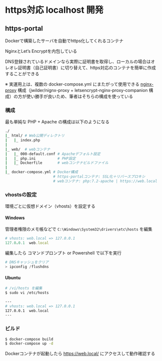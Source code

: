 # https対応 localhost 開発

## https-portal

Dockerで構築したサーバを自動でhttps化してくれるコンテナ

NginxとLet’s Encryptを内包している

DNS登録されているドメインなら実際に証明書を取得し、ローカルの場合はオレオレ証明書（自己証明書）に切り替えて、https対応のコンテナを簡単に作成することができる

※ 実運用上は、複数の docker-compose.yml にまたがって使用できる [nginx-proxy](../nginx-proxy) 構成（jwilder/nignx-proxy + letsencrypt-nginx-proxy-companion 構成）の方が使い勝手が良いため、筆者はそちらの構成を使っている

### 構成
最も単純な PHP + Apache の構成は以下のようになる

```bash
./
|_ html/ # Web公開ディレクトリ
|   |_ index.php
|
|_ web/  # webコンテナ
|   |_ 000-default.conf # Apacheデフォルト設定
|   |_ php.ini          # PHP設定
|   |_ Dockerfile       # webコンテナビルドファイル
|
|_ docker-compose.yml # Docker構成
                      # https-portalコンテナ: SSL化＋リバースプロキシ
                      # webコンテナ: php:7.2-apache | https://web.local
```

### vhostsの設定
環境ごとに仮想ドメイン（vhosts）を設定する

#### Windows
管理者権限のメモ帳などで `C:\Windows\System32\drivers\etc\hosts` を編集

```ruby
# vhosts: web.local => 127.0.0.1
127.0.0.1  web.local
```

編集したら コマンドプロンプト or Powershell で以下を実行

```powershell
# DNSキャッシュをクリア
> ipconfig /flushdns
```

#### Ubuntu
```bash
# /vi/hosts を編集
$ sudo vi /etc/hosts

---
# vhosts: web.local => 127.0.0.1
127.0.0.1  web.local
---
```

### ビルド
```bash
$ docker-compose build
$ docker-compose up -d
```

Dockerコンテナが起動したら https://web.local/ にアクセスして動作確認する
